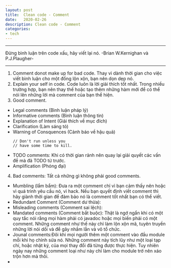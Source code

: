 ```yaml
---
layout: post
title:  Clean code - Comment
date:   2020-02-26
description: Clean code - Comment
categories:
- tech
---
```


---

Đừng bình luận trên code xấu, hãy viết lại nó.
-Brian W.Kernighan và P.J.Plaugher-

---

1. Comment donot make up for bad code.
  Thay vì dành thời gian cho việc viết bình luận cho một đống lộn xộn, bạn nên dọn dẹp nó.
2. Explain your self in code.
  Code luôn là lời giải thích tốt nhất. Trong nhiều trường hợp, bạn nên thay thế hoặc tạo thêm những hàm mới để có thể nói lên những lời mà comment của bạn thể hiện.
3. Good comment.
  - Legal comments (Bình luận pháp lý)
  - Informative comments (Bình luận thông tin)
  - Explanation of Intent (Giải thích về mục đích)
  - Clarification (Làm sáng tỏ)
  - Warning of Consquences (Cảnh báo về hậu quả)
    ```
    // Don't run unless you
    // have some time to kill.
    ```
  - TODO comments: Khi có thời gian rảnh nên quay lại giải quyết các vấn đề mà đã TODO từ trước.
  - Amplification (Phóng đại)
4. Bad comments: Tất cả những gì không phải good comments.
  - Mumbling (lẩm bẩm): Đưa ra một comment chỉ vì bạn cảm thấy nên hoặc vì quá trình yêu cầu nó, vì hack. Nếu bạn quyết định viết comment thì hãy giành thời gian để đảm bảo nó là comment tốt nhất bạn có thể viết.
  - Redundant Comment (Comment dư thừa):
  - Misleading comments (Comment sai lệch):
  - Mandated comments (Comment bắt buộc): Thật là ngớ ngẩn khi có một quy tắc nói rằng mọi hàm phải có javadoc hoặc mọi biến phải có một comment. Những comment như thế này chỉ làm lộn xộn mã, tuyên truyền những lời nói dối và để gây nhầm lẫn và vô tổ chức.
  - Jounal comments:Đôi khi mọi người thêm một comment vào đầu module mỗi khi họ chỉnh sửa nó. Những comment này tích lũy như một loại tạp chí, hoặc nhật ký, của mọi thay đổi đã từng được thực hiện. Tuy nhiên ngày nay những comment loại như này chỉ làm cho module trở nên xáo trộn hơn mà thôi.
  -

